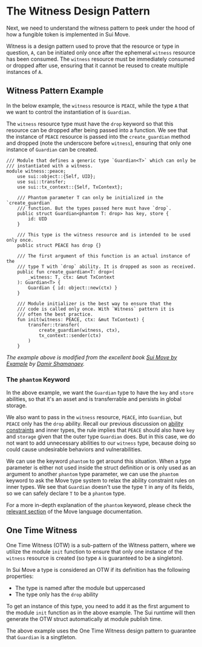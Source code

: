 # The Witness Design Pattern

Next, we need to understand the witness pattern to peek under the hood of how a fungible token is implemented in Sui Move. 

Witness is a design pattern used to prove that the resource or type in question, `A`, can be initiated only once after the ephemeral `witness` resource has been consumed. The `witness` resource must be immediately consumed or dropped after use, ensuring that it cannot be reused to create multiple instances of `A`.

## Witness Pattern Example

In the below example, the `witness` resource is `PEACE`, while the type `A` that we want to control the instantiation of is `Guardian`. 

The `witness` resource type must have the `drop` keyword so that this resource can be dropped after being passed into a function. We see that the instance of `PEACE` resource is passed into the `create_guardian` method and dropped (note the underscore before `witness`), ensuring that only one instance of `Guardian` can be created.

```move
/// Module that defines a generic type `Guardian<T>` which can only be
/// instantiated with a witness.
module witness::peace;
    use sui::object::{Self, UID};
    use sui::transfer;
    use sui::tx_context::{Self, TxContext};

    /// Phantom parameter T can only be initialized in the `create_guardian`
    /// function. But the types passed here must have `drop`.
    public struct Guardian<phantom T: drop> has key, store {
        id: UID
    }

    /// This type is the witness resource and is intended to be used only once.
    public struct PEACE has drop {}

    /// The first argument of this function is an actual instance of the
    /// type T with `drop` ability. It is dropped as soon as received.
    public fun create_guardian<T: drop>(
        _witness: T, ctx: &mut TxContext
    ): Guardian<T> {
        Guardian { id: object::new(ctx) }
    }

    /// Module initializer is the best way to ensure that the
    /// code is called only once. With `Witness` pattern it is
    /// often the best practice.
    fun init(witness: PEACE, ctx: &mut TxContext) {
        transfer::transfer(
            create_guardian(witness, ctx),
            tx_context::sender(ctx)
        )
    }

```

*The example above is modified from the excellent book [Sui Move by Example](https://examples.sui.io/patterns/witness.html) by [Damir Shamanaev](https://github.com/damirka).*

### The `phantom` Keyword

In the above example, we want the `Guardian` type to have the `key` and `store` abilities, so that it's an asset and is transferrable and persists in global storage. 

We also want to pass in the `witness` resource, `PEACE`, into `Guardian`, but `PEACE` only has the `drop` ability. Recall our previous discussion on [ability constraints](./2_intro_to_generics.md#ability-constraints) and inner types, the rule implies that `PEACE` should also have `key` and `storage` given that the outer type `Guardian` does. But in this case, we do not want to add unnecessary abilities to our `witness` type, because doing so could cause undesirable behaviors and vulnerabilities. 

We can use the keyword `phantom` to get around this situation. When a type parameter is either not used inside the struct definition or is only used as an argument to another `phantom` type parameter, we can use the `phantom` keyword to ask the Move type system to relax the ability constraint rules on inner types. We see that `Guardian` doesn't use the type `T` in any of its fields, so we can safely declare `T` to be a `phantom` type. 

For a more in-depth explanation of the `phantom` keyword, please check the [relevant section](https://github.com/move-language/move/blob/main/language/documentation/book/src/generics.md#phantom-type-parameters) of the Move language documentation.

## One Time Witness

One Time Witness (OTW) is a sub-pattern of the Witness pattern, where we utilize the module `init` function to ensure that only one instance of the `witness` resource is created (so type `A` is guaranteed to be a singleton). 

In Sui Move a type is considered an OTW if its definition has the following properties:

- The type is named after the module but uppercased
- The type only has the `drop` ability

To get an instance of this type, you need to add it as the first argument to the module `init` function as in the above example. The Sui runtime will then generate the OTW struct automatically at module publish time. 

The above example uses the One Time Witness design pattern to guarantee that `Guardian` is a singtleton.

